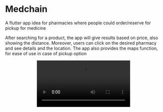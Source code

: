 # Medchain

A flutter app idea for pharmacies where people could order/reserve for pickup for medicine

After searching for a product, the app will give results based on price, also showing the distance. Moreover, users can click on the desired pharmacy and see details and the location. The app also provides the maps function, for ease of use in case of pickup option

<div align="center"> <video src=https://user-images.githubusercontent.com/99788242/219059463-4ba8b1c9-700b-4c0e-8c51-12b6a4296dad.mp4/> <div/>

